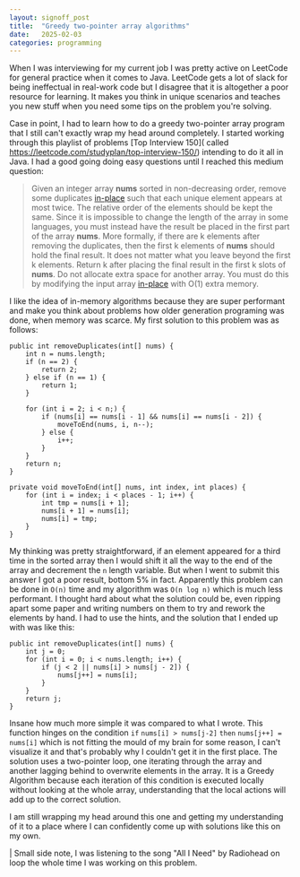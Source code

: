 ```yaml
---
layout: signoff_post
title:  "Greedy two-pointer array algorithms"
date:   2025-02-03
categories: programming
---
```


When I was interviewing for my current job I was pretty active on LeetCode for general practice when it comes to Java.
LeetCode gets a lot of slack for being ineffectual in real-work code but I disagree that it is altogether a poor resource for learning.
It makes you think in unique scenarios and teaches you new stuff when you need some tips on the problem you're solving.

Case in point, I had to learn how to do a greedy two-pointer array program that I still can't exactly wrap my head around completely. 
I started working through this playlist of problems [Top Interview 150]( called https://leetcode.com/studyplan/top-interview-150/) intending to do it all in Java.
I had a good going doing easy questions until I reached this medium question: 

> Given an integer array __nums__ sorted in non-decreasing order, remove some duplicates [in-place](https://en.wikipedia.org/wiki/In-place_algorithm) such that each unique element appears at most twice. The relative order of the elements should be kept the same.
> Since it is impossible to change the length of the array in some languages, you must instead have the result be placed in the first part of the array __nums__. More formally, if there are k elements after removing the duplicates, then the first k elements of __nums__ should hold the final result. It does not matter what you leave beyond the first k elements.
> Return k after placing the final result in the first k slots of __nums__.
> Do not allocate extra space for another array. You must do this by modifying the input array [in-place](https://en.wikipedia.org/wiki/In-place_algorithm) with O(1) extra memory.

I like the idea of in-memory algorithms because they are super performant and make you think about problems how older generation programing was done, when memory was scarce. 
My first solution to this problem was as follows:

```
public int removeDuplicates(int[] nums) {
    int n = nums.length;
    if (n == 2) {
        return 2;
    } else if (n == 1) {
        return 1;
    }

    for (int i = 2; i < n;) {
        if (nums[i] == nums[i - 1] && nums[i] == nums[i - 2]) {
            moveToEnd(nums, i, n--);
        } else {
            i++;
        }
    }
    return n;
}

private void moveToEnd(int[] nums, int index, int places) {
    for (int i = index; i < places - 1; i++) {
        int tmp = nums[i + 1];
        nums[i + 1] = nums[i];
        nums[i] = tmp;
    }
}
```

My thinking was pretty straightforward, if an element appeared for a third time in the sorted array then I would shift it all the way to the end of the array and decrement the `n` length variable. But when I went to submit this answer I got a poor result, bottom 5% in fact. Apparently this problem can be done in `O(n)` time and my algorithm was `O(n log n)` which is much less performant. I thought hard about what the solution could be, even ripping apart some paper and writing numbers on them to try and rework the elements by hand. I had to use the hints, and the solution that I ended up with was like this:
```
public int removeDuplicates(int[] nums) {
	int j = 0;
	for (int i = 0; i < nums.length; i++) {
		if (j < 2 || nums[i] > nums[j - 2]) {
			nums[j++] = nums[i];
		}
	}
	return j;
}
```
Insane how much more simple it was compared to what I wrote. This function hinges on the condition `if` `nums[i] > nums[j-2]` `then` `nums[j++] = nums[i]` which is not fitting the mould of my brain for some reason, I can't visualize it and that's probably why I couldn't get it in the first place. The solution uses a two-pointer loop, one iterating through the array and another lagging behind to overwrite elements in the array. It is a Greedy Algorithm because each iteration of this condition is executed locally without looking at the whole array, understanding that the local actions will add up to the correct solution. 

I am still wrapping my head around this one and getting my understanding of it to a place where I can confidently come up with solutions like this on my own.

| Small side note, I was listening to the song "All I Need" by Radiohead on loop the whole time I was working on this problem.